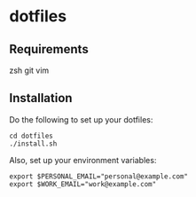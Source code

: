 dotfiles
========

Requirements
------------
zsh
git
vim

Installation
------------

Do the following to set up your dotfiles:

    cd dotfiles
    ./install.sh


Also, set up your environment variables:

    export $PERSONAL_EMAIL="personal@example.com"
    export $WORK_EMAIL="work@example.com"
